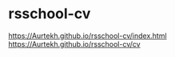 # rsschool-cv
https://Aurtekh.github.io/rsschool-cv/index.html
https://Aurtekh.github.io/rsschool-cv/cv
